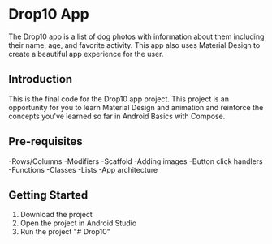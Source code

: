 Drop10 App
==================================

The Drop10 app is a list of dog photos with information about them including their name,
age, and favorite activity. This app also uses Material Design to create a beautiful app
experience for the user.

Introduction
------------

This is the final code for the Drop10 app project. This project is an opportunity for you to learn
Material Design and animation and reinforce the concepts you've learned so far in Android Basics
with Compose.

Pre-requisites
--------------

-Rows/Columns
-Modifiers
-Scaffold
-Adding images
-Button click handlers
-Functions
-Classes
-Lists
-App architecture

Getting Started
---------------

1. Download the project
2. Open the project in Android Studio
3. Run the project
"# Drop10" 
